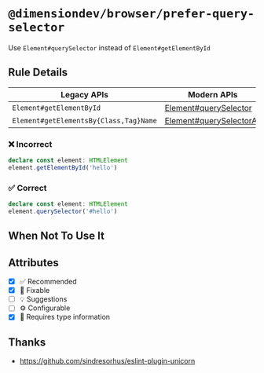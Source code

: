 <!-- begin title -->

# `@dimensiondev/browser/prefer-query-selector`

Use `Element#querySelector` instead of `Element#getElementById`

<!-- end title -->

## Rule Details

| Legacy APIs                            | Modern APIs                                    |
| -------------------------------------- | ---------------------------------------------- |
| `Element#getElementById`               | [Element#querySelector][query-selector]        |
| `Element#getElementsBy{Class,Tag}Name` | [Element#querySelectorAll][query-selector-all] |

[query-selector]: https://developer.mozilla.org/en-US/docs/Web/API/Element/querySelector
[query-selector-all]: https://developer.mozilla.org/en-US/docs/Web/API/Element/querySelectorAll

### :x: Incorrect

```ts
declare const element: HTMLElement
element.getElementById('hello')
```

### :white_check_mark: Correct

```ts
declare const element: HTMLElement
element.querySelector('#hello')
```

## When Not To Use It

## Attributes

<!-- begin attributes -->

- [x] :white_check_mark: Recommended
- [x] :wrench: Fixable
- [ ] :bulb: Suggestions
- [ ] :gear: Configurable
- [x] :thought_balloon: Requires type information

<!-- end attributes -->

## Thanks

- <https://github.com/sindresorhus/eslint-plugin-unicorn>
